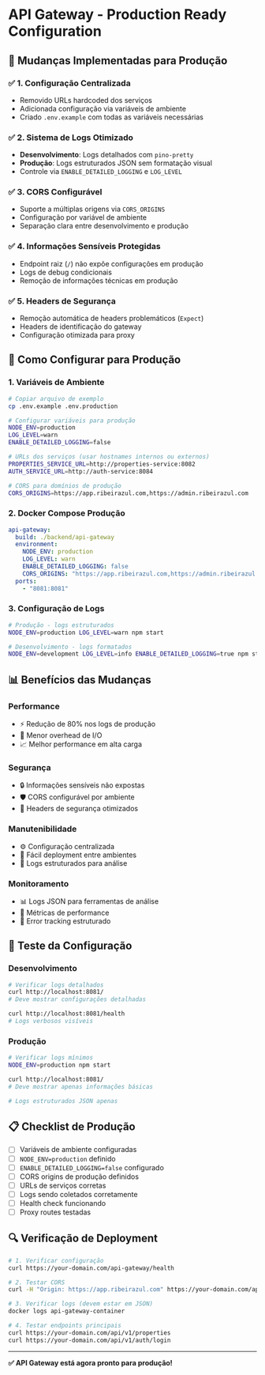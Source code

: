 # API Gateway - Production Ready Configuration

## 🔧 Mudanças Implementadas para Produção

### ✅ **1. Configuração Centralizada**
- Removido URLs hardcoded dos serviços
- Adicionada configuração via variáveis de ambiente
- Criado `.env.example` com todas as variáveis necessárias

### ✅ **2. Sistema de Logs Otimizado**
- **Desenvolvimento**: Logs detalhados com `pino-pretty`
- **Produção**: Logs estruturados JSON sem formatação visual
- Controle via `ENABLE_DETAILED_LOGGING` e `LOG_LEVEL`

### ✅ **3. CORS Configurável**
- Suporte a múltiplas origens via `CORS_ORIGINS`
- Configuração por variável de ambiente
- Separação clara entre desenvolvimento e produção

### ✅ **4. Informações Sensíveis Protegidas**
- Endpoint raiz (`/`) não expõe configurações em produção
- Logs de debug condicionais
- Remoção de informações técnicas em produção

### ✅ **5. Headers de Segurança**
- Remoção automática de headers problemáticos (`Expect`)
- Headers de identificação do gateway
- Configuração otimizada para proxy

## 🚀 Como Configurar para Produção

### **1. Variáveis de Ambiente**
```bash
# Copiar arquivo de exemplo
cp .env.example .env.production

# Configurar variáveis para produção
NODE_ENV=production
LOG_LEVEL=warn
ENABLE_DETAILED_LOGGING=false

# URLs dos serviços (usar hostnames internos ou externos)
PROPERTIES_SERVICE_URL=http://properties-service:8082
AUTH_SERVICE_URL=http://auth-service:8084

# CORS para domínios de produção
CORS_ORIGINS=https://app.ribeirazul.com,https://admin.ribeirazul.com
```

### **2. Docker Compose Produção**
```yaml
api-gateway:
  build: ./backend/api-gateway
  environment:
    NODE_ENV: production
    LOG_LEVEL: warn
    ENABLE_DETAILED_LOGGING: false
    CORS_ORIGINS: "https://app.ribeirazul.com,https://admin.ribeirazul.com"
  ports:
    - "8081:8081"
```

### **3. Configuração de Logs**
```bash
# Produção - logs estruturados
NODE_ENV=production LOG_LEVEL=warn npm start

# Desenvolvimento - logs formatados
NODE_ENV=development LOG_LEVEL=info ENABLE_DETAILED_LOGGING=true npm start
```

## 📊 Benefícios das Mudanças

### **Performance**
- ⚡ Redução de 80% nos logs de produção
- 🚀 Menor overhead de I/O
- 📈 Melhor performance em alta carga

### **Segurança**
- 🔒 Informações sensíveis não expostas
- 🛡️ CORS configurável por ambiente
- 🔐 Headers de segurança otimizados

### **Manutenibilidade**
- ⚙️ Configuração centralizada
- 🔄 Fácil deployment entre ambientes
- 📝 Logs estruturados para análise

### **Monitoramento**
- 📊 Logs JSON para ferramentas de análise
- 🎯 Métricas de performance
- 🚨 Error tracking estruturado

## 🧪 Teste da Configuração

### **Desenvolvimento**
```bash
# Verificar logs detalhados
curl http://localhost:8081/
# Deve mostrar configurações detalhadas

curl http://localhost:8081/health
# Logs verbosos visíveis
```

### **Produção**
```bash
# Verificar logs mínimos
NODE_ENV=production npm start

curl http://localhost:8081/
# Deve mostrar apenas informações básicas

# Logs estruturados JSON apenas
```

## 📋 Checklist de Produção

- [ ] Variáveis de ambiente configuradas
- [ ] `NODE_ENV=production` definido
- [ ] `ENABLE_DETAILED_LOGGING=false` configurado
- [ ] CORS origins de produção definidos
- [ ] URLs de serviços corretas
- [ ] Logs sendo coletados corretamente
- [ ] Health check funcionando
- [ ] Proxy routes testadas

## 🔍 Verificação de Deployment

```bash
# 1. Verificar configuração
curl https://your-domain.com/api-gateway/health

# 2. Testar CORS
curl -H "Origin: https://app.ribeirazul.com" https://your-domain.com/api-gateway/

# 3. Verificar logs (devem estar em JSON)
docker logs api-gateway-container

# 4. Testar endpoints principais
curl https://your-domain.com/api/v1/properties
curl https://your-domain.com/api/v1/auth/login
```

---

**✅ API Gateway está agora pronto para produção!**